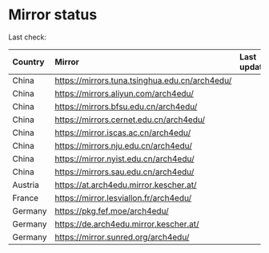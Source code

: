 <script src="./time.js"></script>
# Mirror status
Last check: <script type="text/javascript">localize(1736137609.498473);</script>

|Country|Mirror|Last update|
|:------|:-----|:----------|
|China|https://mirrors.tuna.tsinghua.edu.cn/arch4edu/|<script type="text/javascript">localize(1736102157);</script>|
|China|https://mirrors.aliyun.com/arch4edu/|<script type="text/javascript">localize(1736102157);</script>|
|China|https://mirrors.bfsu.edu.cn/arch4edu/|<script type="text/javascript">localize(1736102157);</script>|
|China|https://mirrors.cernet.edu.cn/arch4edu/|<script type="text/javascript">localize(1736102157);</script>|
|China|https://mirror.iscas.ac.cn/arch4edu/|<script type="text/javascript">localize(1736102157);</script>|
|China|https://mirrors.nju.edu.cn/arch4edu/|<script type="text/javascript">localize(1736063209);</script>|
|China|https://mirror.nyist.edu.cn/arch4edu/|<script type="text/javascript">localize(1736102157);</script>|
|China|https://mirrors.sau.edu.cn/arch4edu/|<script type="text/javascript">localize(1731653531);</script>|
|Austria|https://at.arch4edu.mirror.kescher.at/|<script type="text/javascript">localize(1736102157);</script>|
|France|https://mirror.lesviallon.fr/arch4edu/|<script type="text/javascript">localize(1736102157);</script>|
|Germany|https://pkg.fef.moe/arch4edu/|<script type="text/javascript">localize(1736102157);</script>|
|Germany|https://de.arch4edu.mirror.kescher.at/|<script type="text/javascript">localize(1736102157);</script>|
|Germany|https://mirror.sunred.org/arch4edu/|<script type="text/javascript">localize(1736102157);</script>|

<script src="./tablefilter/tablefilter.js"></script>
<script src="./table.js"></script>
